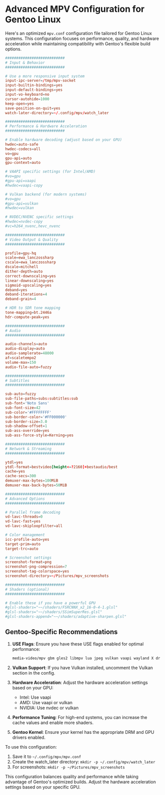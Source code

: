 # Advanced MPV Configuration for Gentoo Linux

Here's an optimized `mpv.conf` configuration file tailored for Gentoo Linux systems. This configuration focuses on performance, quality, and hardware acceleration while maintaining compatibility with Gentoo's flexible build options.

```conf
###########################
# Input & Behavior
###########################

# Use a more responsive input system
input-ipc-server=/tmp/mpv-socket
input-builtin-bindings=yes
input-default-bindings=yes
input-vo-keyboard=no
cursor-autohide=1000
keep-open=yes
save-position-on-quit=yes
watch-later-directory=~/.config/mpv/watch_later

###########################
# Performance & Hardware Acceleration
###########################

# Enable hardware decoding (adjust based on your GPU)
hwdec=auto-safe
hwdec-codecs=all
vo=gpu
gpu-api=auto
gpu-context=auto

# VAAPI specific settings (for Intel/AMD)
#vo=gpu
#gpu-api=vaapi
#hwdec=vaapi-copy

# Vulkan backend (for modern systems)
#vo=gpu
#gpu-api=vulkan
#hwdec=vulkan

# NVDEC/NVENC specific settings
#hwdec=nvdec-copy
#vc=h264_nvenc,hevc_nvenc

###########################
# Video Output & Quality
###########################

profile=gpu-hq
scale=ewa_lanczossharp
cscale=ewa_lanczossharp
dscale=mitchell
dither-depth=auto
correct-downscaling=yes
linear-downscaling=yes
sigmoid-upscaling=yes
deband=yes
deband-iterations=4
deband-grain=4

# HDR to SDR tone mapping
tone-mapping=bt.2446a
hdr-compute-peak=yes

###########################
# Audio
###########################

audio-channels=auto
audio-display=auto
audio-samplerate=48000
af=scaletempo2
volume-max=150
audio-file-auto=fuzzy

###########################
# Subtitles
###########################

sub-auto=fuzzy
sub-file-paths=subs:subtitles:sub
sub-font='Noto Sans'
sub-font-size=42
sub-color='#FFFFFFFF'
sub-border-color='#FF000000'
sub-border-size=3.0
sub-shadow-offset=1
sub-ass-override=yes
sub-ass-force-style=Kerning=yes

###########################
# Network & Streaming
###########################

ytdl=yes
ytdl-format=bestvideo[height<=?2160]+bestaudio/best
cache=yes
cache-secs=300
demuxer-max-bytes=100MiB
demuxer-max-back-bytes=50MiB

###########################
# Advanced Options
###########################

# Parallel frame decoding
vd-lavc-threads=0
vd-lavc-fast=yes
vd-lavc-skiploopfilter=all

# Color management
icc-profile-auto=yes
target-prim=auto
target-trc=auto

# Screenshot settings
screenshot-format=png
screenshot-png-compression=7
screenshot-tag-colorspace=yes
screenshot-directory=~/Pictures/mpv_screenshots

###########################
# Shaders (optional)
###########################

# Enable these if you have a powerful GPU
#glsl-shaders="~~/shaders/FSRCNNX_x2_16-0-4-1.glsl"
#glsl-shaders="~~/shaders/SSimSuperRes.glsl"
#glsl-shaders-append="~~/shaders/adaptive-sharpen.glsl"
```

## Gentoo-Specific Recommendations

1. **USE Flags**: Ensure you have these USE flags enabled for optimal performance:
   ```bash
   media-video/mpv gbm gles2 libmpv lua jpeg vulkan vaapi wayland X drm opengl
   ```

2. **Vulkan Support**: If you have Vulkan installed, uncomment the Vulkan section in the config.

3. **Hardware Acceleration**: Adjust the hardware acceleration settings based on your GPU:
   - Intel: Use vaapi
   - AMD: Use vaapi or vulkan
   - NVIDIA: Use nvdec or vulkan

4. **Performance Tuning**: For high-end systems, you can increase the cache values and enable more shaders.

5. **Gentoo Kernel**: Ensure your kernel has the appropriate DRM and GPU drivers enabled.

To use this configuration:
1. Save it to `~/.config/mpv/mpv.conf`
2. Create the watch_later directory: `mkdir -p ~/.config/mpv/watch_later`
3. For screenshots: `mkdir -p ~/Pictures/mpv_screenshots`

This configuration balances quality and performance while taking advantage of Gentoo's optimized builds. Adjust the hardware acceleration settings based on your specific GPU.

